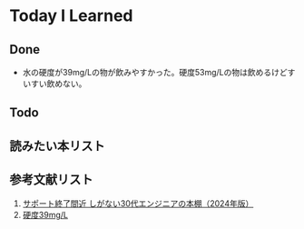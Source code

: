 # Today I Learned

## Done
- 水の硬度が39mg/Lの物が飲みやすかった。硬度53mg/Lの物は飲めるけどすいすい飲めない。

## Todo

## 読みたい本リスト

## 参考文献リスト
1. [サポート終了間近 しがない30代エンジニアの本棚（2024年版）](https://zenn.dev/su8/articles/c9a2e34d4602a0#%E7%89%A9%E7%90%86%E6%9C%AC%E6%A3%9A%EF%BC%881~40%EF%BC%89)
2. [硬度39mg/L](https://www.fujinogensui.co.jp/)
